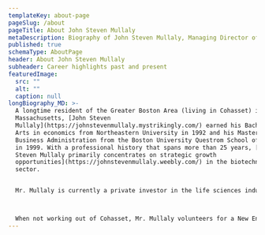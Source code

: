 ```yaml
---
templateKey: about-page
pageSlug: /about
pageTitle: About John Steven Mullaly
metaDescription: Biography of John Steven Mullaly, Managing Director of LifeSci Advisors
published: true
schemaType: AboutPage
header: About John Steven Mullaly
subheader: Career highlights past and present
featuredImage:
  src: ""
  alt: ""
  caption: null
longBiography_MD: >-
  A longtime resident of the Greater Boston Area (living in Cohasset) in
  Massachusetts, [John Steven
  Mullaly](https://johnstevenmullaly.mystrikingly.com/) earned his Bachelor of
  Arts in economics from Northeastern University in 1992 and his Master of
  Business Administration from the Boston University Questrom School of Business
  in 1999. With a professional history that spans more than 25 years, [John
  Steven Mullaly primarily concentrates on strategic growth
  opportunities](https://johnstevenmullaly.weebly.com/) in the biotechnology
  sector.


  Mr. Mullaly is currently a private investor in the life sciences industry and most recently served as a Managing Director at LifeSci Advisors in Boston where he advised small and mid cap biotechnology companies on institutional investor relations. In this capacity, Mr. Mullaly leveraged his extensive work experience as a Institutional Equity Healthcare Specialist at several top tier investment banks. 



  When not working out of Cohasset, Mr. Mullaly volunteers for a New England based adaptive ski program and is an avid skier and mountain biker.
---
```

